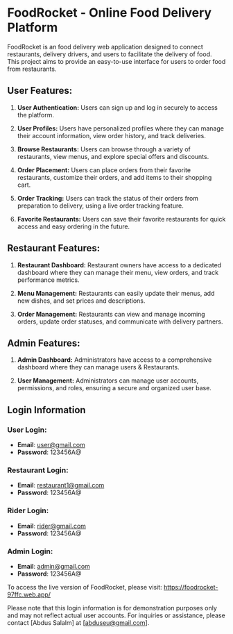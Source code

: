 # FoodRocket - Online Food Delivery Platform

FoodRocket is an food delivery web application designed to connect restaurants, delivery drivers, and users to facilitate the delivery of food. This project aims to provide an easy-to-use interface for users to order food from restaurants.

## User Features:

1. **User Authentication:** Users can sign up and log in securely to access the platform.

2. **User Profiles:** Users have personalized profiles where they can manage their account information, view order history, and track deliveries.

3. **Browse Restaurants:** Users can browse through a variety of restaurants, view menus, and explore special offers and discounts.

4. **Order Placement:** Users can place orders from their favorite restaurants, customize their orders, and add items to their shopping cart.

5. **Order Tracking:** Users can track the status of their orders from preparation to delivery, using a live order tracking feature.

6. **Favorite Restaurants:** Users can save their favorite restaurants for quick access and easy ordering in the future.


## Restaurant Features:

1. **Restaurant Dashboard:** Restaurant owners have access to a dedicated dashboard where they can manage their menu, view orders, and track performance metrics.

2. **Menu Management:** Restaurants can easily update their menus, add new dishes, and set prices and descriptions.

3. **Order Management:** Restaurants can view and manage incoming orders, update order statuses, and communicate with delivery partners.


## Admin Features:

1. **Admin Dashboard:** Administrators have access to a comprehensive dashboard where they can manage users & Restaurants.

2. **User Management:** Administrators can manage user accounts, permissions, and roles, ensuring a secure and organized user base.



## Login Information

### User Login:
- **Email**: user@gmail.com
- **Password**: 123456A@

### Restaurant Login:
- **Email**: restaurant1@gmail.com
- **Password**: 123456A@

### Rider Login:
- **Email**: rider@gmail.com
- **Password**: 123456A@

### Admin Login:
- **Email**: admin@gmail.com
- **Password**: 123456A@


To access the live version of FoodRocket, 
please visit: https://foodrocket-97ffc.web.app/


Please note that this login information is for demonstration purposes only and may not reflect actual user accounts. For inquiries or assistance, please contact [Abdus Salalm] at [abduseu@gmail.com].